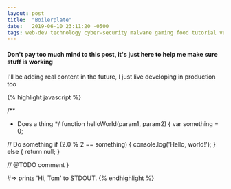 ```yaml
---
layout: post
title:  "Boilerplate"
date:   2019-06-10 23:11:20 -0500
tags: web-dev technology cyber-security malware gaming food tutorial vulnerabilities
---
```

#### Don't pay too much mind to this post, it's just here to help me make sure stuff is working

I'll be adding real content in the future, I just live developing in production too

{% highlight javascript %}


/**
 * Does a thing
 */
function helloWorld(param1, param2) {
  var something = 0;

  // Do something
  if (2.0 % 2 == something) {
    console.log('Hello, world!');
  } else {
    return null;
  }

  // @TODO comment
}


#=> prints 'Hi, Tom' to STDOUT.
{% endhighlight %}
